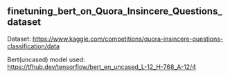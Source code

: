## finetuning_bert_on_Quora_Insincere_Questions_dataset

Dataset: https://www.kaggle.com/competitions/quora-insincere-questions-classification/data

Bert(uncased) model used: https://tfhub.dev/tensorflow/bert_en_uncased_L-12_H-768_A-12/4
